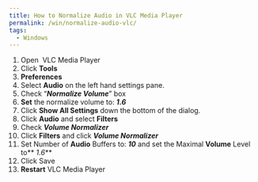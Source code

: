 ```yaml
---
title: How to Normalize Audio in VLC Media Player
permalink: /win/normalize-audio-vlc/
tags:
  - Windows
---
```

  1. Open  VLC Media Player
  2. Click **Tools**
  3. **Preferences**
  4. Select **Audio** on the left hand settings pane.
  5. Check “**_Normalize Volume_**” box
  6. **Set** the normalize volume to: **_1.6_**
  7. Click **Show All Settings** down the bottom of the dialog.
  8. Click **Audio** and select **Filters**
  9. Check **_Volume Normalizer_**
 10. Click **Filters** and click **_Volume Normalizer_**
 11. Set Number of **Audio** Buffers to: **_10_** and set the Maximal **Volume** Level to** _1.6_**
 12. Click Save
 13. **Restart** VLC Media Player
